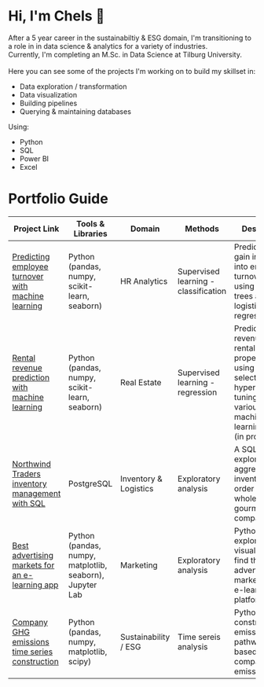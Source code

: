 # Hi, I'm Chels 👋
After a 5 year career in the sustainabiltiy & ESG domain, I'm transitioning to a role in in data science & analytics for a variety of industries. <br>
Currently, I'm completing an M.Sc. in Data Science at Tilburg University. <br>
<br>
Here you can see some of the projects I'm working on to build my skillset in:
- Data exploration / transformation
- Data visualization
- Building pipelines
- Querying & maintaining databases

Using:
- Python
- SQL
- Power BI
- Excel

# Portfolio Guide

| Project Link |  Tools & Libraries | Domain | Methods | Description | 
|---|---|---|---|---|
| [Predicting employee turnover with machine learning](https://github.com/cbjonesea/EmployeeTurnover) | Python (pandas, numpy, scikit-learn, seaborn) | HR Analytics | Supervised learning - classification | Predict and gain insights into employee turnover factors using decisiont trees and logistic regression |
| [Rental revenue prediction with machine learning](https://github.com/cbjonesea/ML-assignment) | Python (pandas, numpy, scikit-learn, seaborn) | Real Estate | Supervised learning - regression | Predict the revenue of rental properties using feature selection and hyperparameter tuning for various machine learning models (in progress)|
| [Northwind Traders inventory management with SQL](https://github.com/cbjonesea/NorthwindTraders_SQL) | PostgreSQL | Inventory & Logistics| Exploratory analysis | A SQL script exploring and aggregating inventory and order data for a wholesale gourmet food company |
| [Best advertising markets for an e-learning app](https://github.com/cbjonesea/python-advertising-marketselection) | Python (pandas, numpy, matplotlib, seaborn), Jupyter Lab |  Marketing | Exploratory analysis | Python data exploration and visualization to find the best advertising markets for an e-learning platform |
| [Company GHG emissions time series construction](https://github.com/cbjonesea/emissions-pathways) | Python (pandas, numpy, matplotlib, scipy) | Sustainability / ESG | Time sereis analysis | Python script to construct emissions pathways based on company emissions data  | 

